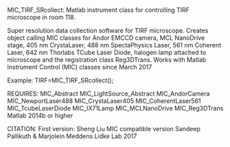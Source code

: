 
MIC_TIRF_SRcollect: Matlab instrument class for controlling TIRF
microscope in room 118.

Super resolution data collection software for TIRF microscope. Creates
object calling MIC classes for Andor EMCCD camera, MCL NanoDrive stage,
405 nm CrystaLaser, 488 nm SpectaPhysics Laser, 561 nm Coherent Laser,
642 nm Thorlabs TCube Laser Diode, halogen lamp attached to microscope
and the registration class Reg3DTrans.
Works with Matlab Instrument Control (MIC) classes since March 2017

Example: TIRF=MIC_TIRF_SRcollect();

REQUIRES:
MIC_Abstract
MIC_LightSource_Abstract
MIC_AndorCamera
MIC_NewportLaser488
MIC_CrystaLaser405
MIC_CoherentLaser561
MIC_TcubeLaserDiode
MIC_IX71Lamp
MIC_MCLNanoDrive
MIC_Reg3DTrans
Matlab 2014b or higher

CITATION:
First version: Sheng Liu
MIC compatible version Sandeep Pallikuth & Marjolein Meddens
Lidke Lab 2017
